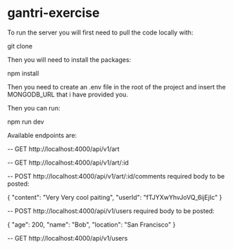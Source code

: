 # gantri-exercise

To run the server you will first need to pull the code locally with:

git clone

Then you will need to install the packages:

npm install

Then you need to create an .env file in the root of the project and insert the MONGODB_URL that i have provided you.

Then you can run:

npm run dev

Available endpoints are:

-- GET http://localhost:4000/api/v1/art

-- GET http://localhost:4000/api/v1/art/:id

-- POST http://localhost:4000/api/v1/art/:id/comments required body to be posted:

{
   "content": "Very Very cool paiting",
   "userId": "fTJYXwYhvJoVQ_6ijEjIc"
}

-- POST http://localhost:4000/api/v1/users required body to be posted:

{
   "age": 200,
   "name": "Bob",
   "location": "San Francisco"
}

-- GET http://localhost:4000/api/v1/users
